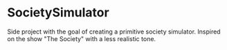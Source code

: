 # SocietySimulator
Side project with the goal of creating a primitive society simulator. Inspired on the show "The Society" with a less realistic tone.
